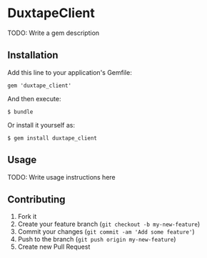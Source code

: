 # DuxtapeClient

TODO: Write a gem description

## Installation

Add this line to your application's Gemfile:

    gem 'duxtape_client'

And then execute:

    $ bundle

Or install it yourself as:

    $ gem install duxtape_client

## Usage

TODO: Write usage instructions here

## Contributing

1. Fork it
2. Create your feature branch (`git checkout -b my-new-feature`)
3. Commit your changes (`git commit -am 'Add some feature'`)
4. Push to the branch (`git push origin my-new-feature`)
5. Create new Pull Request
